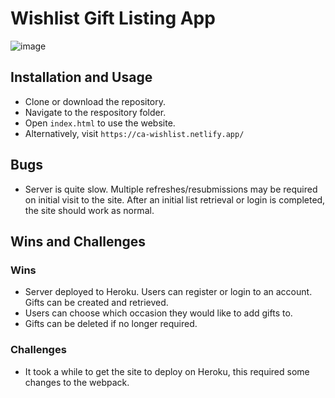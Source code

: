 # Wishlist Gift Listing App

![image](https://user-images.githubusercontent.com/37987393/144091547-74aa1fa9-a9e8-4951-8469-b058be09c9a1.png)

## Installation and Usage

- Clone or download the repository.
- Navigate to the respository folder.
- Open `index.html` to use the website.
- Alternatively, visit `https://ca-wishlist.netlify.app/`

## Bugs
- Server is quite slow. Multiple refreshes/resubmissions may be required on initial visit to the site. After an initial list retrieval or login is completed, the site should work as normal.

## Wins and Challenges

### Wins
- Server deployed to Heroku. Users can register or login to an account. Gifts can be created and retrieved.
- Users can choose which occasion they would like to add gifts to.
- Gifts can be deleted if no longer required.

### Challenges
- It took a while to get the site to deploy on Heroku, this required some changes to the webpack.